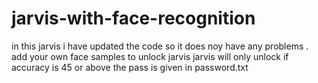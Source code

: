 # jarvis-with-face-recognition
in this jarvis i have updated the code so it does noy have any problems . add your own face samples to unlock jarvis jarvis will only unlock if accuracy is 45 or above the pass is given in password.txt 
